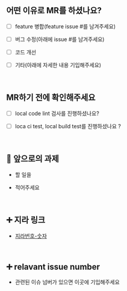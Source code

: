 <br/>

## 어떤 이유로 MR를 하셨나요?

- [ ] feature 병합(feature issue #를 남겨주세요)

- [ ] 버그 수정(아래에 issue #를 남겨주세요)

- [ ] 코드 개선

- [ ] 기타(아래에 자세한 내용 기입해주세요)
  

<br/>

## MR하기 전에 확인해주세요

- [ ] local code lint 검사를 진행하셨나요?

- [ ] loca ci test, local build test를 진행하셨나요 ?

  

<br/>

## 🔧 앞으로의 과제
  
- 할 일을

- 적어주세요


<br/>

## ➕ 지라 링크

- [지라번호-숫자](지라주소)

  
 <br/>

## ➕ relavant issue number

- 관련된 이슈 넘버가 있으면 이곳에 기입해주세요

<br/>